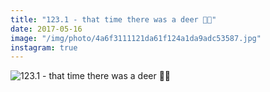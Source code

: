 ```yaml
---
title: "123.1 - that time there was a deer 🦌🌳"
date: 2017-05-16
image: "/img/photo/4a6f3111121da61f124a1da9adc53587.jpg"
instagram: true
---
```


![123.1 - that time there was a deer 🦌🌳](/img/photo/4a6f3111121da61f124a1da9adc53587.jpg)
